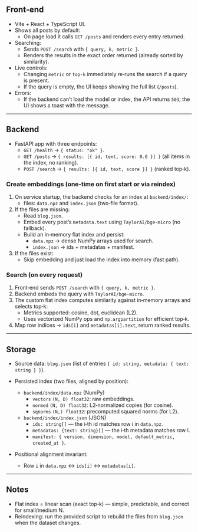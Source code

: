
## Front‑end

- Vite + React + TypeScript UI.
- Shows all posts by default:
  - On page load it calls `GET /posts` and renders every entry returned.
- Searching:
  - Sends `POST /search` with `{ query, k, metric }`.
  - Renders the results in the exact order returned (already sorted by similarity).
- Live controls:
  - Changing `metric` or `top‑k` immediately re‑runs the search if a query is present.
  - If the query is empty, the UI keeps showing the full list (`/posts`).
- Errors:
  - If the backend can’t load the model or index, the API returns `503`; the UI shows a toast with the message.

---

## Backend

- FastAPI app with three endpoints:
  - `GET /health` → `{ status: "ok" }`.
  - `GET /posts` → `{ results: [{ id, text, score: 0.0 }] }` (all items in the index, no ranking).
  - `POST /search` → `{ results: [{ id, text, score }] }` (ranked top‑k).

### Create embeddings (one‑time on first start or via reindex)

1. On service startup, the backend checks for an index at `backend/index/`:
   - files: `data.npz` and `index.json` (two‑file format).
2. If the files are missing:
   - Read `blog.json`.
   - Embed every post’s `metadata.text` using `TaylorAI/bge-micro` (no fallback).
   - Build an in‑memory flat index and persist:
     - `data.npz` → dense NumPy arrays used for search.
     - `index.json` → ids + metadatas + manifest.
3. If the files exist:
   - Skip embedding and just load the index into memory (fast path).

### Search (on every request)

1. Front‑end sends `POST /search` with `{ query, k, metric }`.
2. Backend embeds the query with `TaylorAI/bge-micro`.
3. The custom flat index computes similarity against in‑memory arrays and selects top‑k:
   - Metrics supported: cosine, dot, euclidean (L2).
   - Uses vectorized NumPy ops and `np.argpartition` for efficient top‑k.
4. Map row indices → `ids[i]` and `metadatas[i].text`, return ranked results.

---

## Storage

- Source data: `blog.json` (list of entries `{ id: string, metadata: { text: string } }`).

- Persisted index (two files, aligned by position):
  - `backend/index/data.npz` (NumPy)
    - `vectors` `(N, D) float32`: raw embeddings.
    - `normed` `(N, D) float32`: L2‑normalized copies (for cosine).
    - `sqnorms` `(N,) float32`: precomputed squared norms (for L2).
  - `backend/index/index.json` (JSON)
    - `ids: string[]` — the i‑th id matches row i in `data.npz`.
    - `metadatas: {text: string}[]` — the i‑th metadata matches row i.
    - `manifest: { version, dimension, model, default_metric, created_at }`.

- Positional alignment invariant:
  - Row `i` in `data.npz` ↔ `ids[i]` ↔ `metadatas[i]`.

---

## Notes
- Flat index = linear scan (exact top‑k) — simple, predictable, and correct for small/medium N.
- Reindexing: run the provided script to rebuild the files from `blog.json` when the dataset changes.